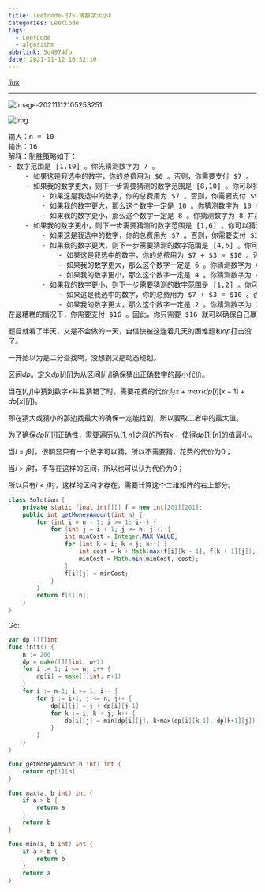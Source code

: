 ```yaml
---
title: leetcode-375-猜数字大小Ⅱ
categories: LeetCode
tags:
  - LeetCode
  - algorithm
abbrlink: 5d4974fb
date: 2021-11-12 10:52:10
---
```


[$link$](https://leetcode-cn.com/problems/guess-number-higher-or-lower-ii/)

<hr/>

![image-20211112105253251](https://gitee.com/cao_ziqiang/img/raw/master/20211112105314.png)

![img](https://gitee.com/cao_ziqiang/img/raw/master/20211112105318.png)

<pre>
输入：n = 10
输出：16
解释：制胜策略如下：
- 数字范围是 [1,10] 。你先猜测数字为 7 。
    - 如果这是我选中的数字，你的总费用为 $0 。否则，你需要支付 $7 。
    - 如果我的数字更大，则下一步需要猜测的数字范围是 [8,10] 。你可以猜测数字为 9 。
        - 如果这是我选中的数字，你的总费用为 $7 。否则，你需要支付 $9 。
        - 如果我的数字更大，那么这个数字一定是 10 。你猜测数字为 10 并赢得游戏，总费用为 $7 + $9 = $16 。
        - 如果我的数字更小，那么这个数字一定是 8 。你猜测数字为 8 并赢得游戏，总费用为 $7 + $9 = $16 。
    - 如果我的数字更小，则下一步需要猜测的数字范围是 [1,6] 。你可以猜测数字为 3 。
        - 如果这是我选中的数字，你的总费用为 $7 。否则，你需要支付 $3 。
        - 如果我的数字更大，则下一步需要猜测的数字范围是 [4,6] 。你可以猜测数字为 5 。
            - 如果这是我选中的数字，你的总费用为 $7 + $3 = $10 。否则，你需要支付 $5 。
            - 如果我的数字更大，那么这个数字一定是 6 。你猜测数字为 6 并赢得游戏，总费用为 $7 + $3 + $5 = $15 。
            - 如果我的数字更小，那么这个数字一定是 4 。你猜测数字为 4 并赢得游戏，总费用为 $7 + $3 + $5 = $15 。
        - 如果我的数字更小，则下一步需要猜测的数字范围是 [1,2] 。你可以猜测数字为 1 。
            - 如果这是我选中的数字，你的总费用为 $7 + $3 = $10 。否则，你需要支付 $1 。
            - 如果我的数字更大，那么这个数字一定是 2 。你猜测数字为 2 并赢得游戏，总费用为 $7 + $3 + $1 = $11 。
在最糟糕的情况下，你需要支付 $16 。因此，你只需要 $16 就可以确保自己赢得游戏。
</pre>



题目就看了半天，又是不会做的一天，自信快被这连着几天的困难题和$dp$打击没了。

一开始以为是二分查找啊，没想到又是动态规划。

区间$dp$。定义$dp[i][j]$为从区间$[i,j]$确保猜出正确数字的最小代价。

当在$[i,j]$中猜到数字$x$并且猜错了时，需要花费的代价为$x + max(dp[i][x-1]+dp[x][j])$。

即在猜大或猜小的那边找最大的确保一定能找到，所以要取二者中的最大值。

为了确保$dp[i][j]$正确性，需要遍历从$[1,n]$之间的所有$x$ ，使得$dp[1][n]$的值最小。

当$i =j$时，很明显只有一个数字可以猜，所以不需要猜，花费的代价为0；

当$i > j$时，不存在这样的区间，所以也可以认为代价为0；

所以只有$i < j$时，这样的区间才存在，需要计算这个二维矩阵的右上部分。

```java
class Solution {
    private static final int[][] f = new int[201][201];
    public int getMoneyAmount(int n) {
        for (int i = n - 1; i >= 1; i--) {
            for (int j = i + 1; j <= n; j++) {
                int minCost = Integer.MAX_VALUE;
                for (int k = i; k < j; k++) {
                    int cost = k + Math.max(f[i][k - 1], f[k + 1][j]);
                    minCost = Math.min(minCost, cost);
                }
                f[i][j] = minCost;
            }
        }
        return f[1][n];
    }
}
```

 

Go:

```go
var dp [][]int
func init() {
    n := 200
    dp = make([][]int, n+1)
    for i := 1; i <= n; i++ {
        dp[i] = make([]int, n+1)
    }
    for i := n-1; i >= 1; i-- {
        for j := i+1; j <= n; j++ {
            dp[i][j] = j + dp[i][j-1]
            for k := i; k < j; k++ {
                dp[i][j] = min(dp[i][j], k+max(dp[i][k-1], dp[k+1][j]))
            }
        }
    }
}

func getMoneyAmount(n int) int {
    return dp[1][n]
}

func max(a, b int) int {
    if a > b {
        return a
    }
    return b
}

func min(a, b int) int {
    if a > b {
        return b
    }
    return a
}
```

